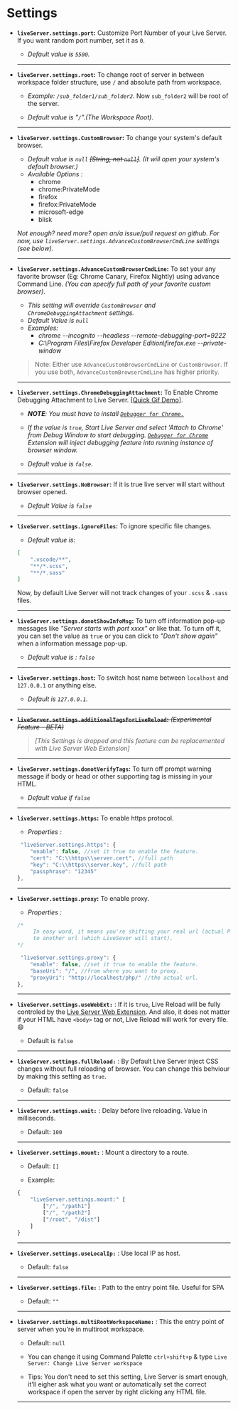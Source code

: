 # Settings

* **`liveServer.settings.port`:** Customize Port Number of your Live Server.  If you want random port number, set it as `0`.
    *  _Default value is `5500`._

    <hr>
 
* **`liveServer.settings.root`:** To change root of server in between workspace folder structure,  use `/` and absolute path from workspace.
    * _Example: `/sub_folder1/sub_folder2`_. Now `sub_folder2` will be root of the server.
    
    *  _Default value is "`/`".(The Workspace Root)_.

    <hr>
 
* **`liveServer.settings.CustomBrowser`:** To change your system's default browser.
    * _Default value is `null` ~~[String, not `null`]~~. (It will open your system's default browser.)_
    * *Available Options :*
        * chrome
        * chrome:PrivateMode
        * firefox
        * firefox:PrivateMode
        * microsoft-edge
        * blisk

    _Not enough? need more? open an/a issue/pull request on github. For now, use `liveServer.settings.AdvanceCustomBrowserCmdLine` settings (see below)._
    
    <hr>

* **`liveServer.settings.AdvanceCustomBrowserCmdLine`:**  To set your any favorite browser (Eg: Chrome Canary, Firefox Nightly) using advance Command Line. _(You can specify full path of your favorite custom browser)_.

    * _This setting will override `CustomBrowser` and `ChromeDebuggingAttachment` settings._
    * _Default Value is `null`_ 
    * _Examples:_
        * _chrome --incognito --headless --remote-debugging-port=9222_
        * _C:\\Program Files\\Firefox Developer Edition\\firefox.exe --private-window_

    > Note: Either use `AdvanceCustomBrowserCmdLine` or `CustomBrowser`. If you use both, `AdvanceCustomBrowserCmdLine` has higher priority.
    
    <hr>
 
* **`liveServer.settings.ChromeDebuggingAttachment`:** To Enable Chrome Debugging Attachment to Live Server. [[Quick Gif Demo](./images/Screenshot/ChromeDebugging.gif)].
    * _**NOTE**: You must have to install [ `Debugger for Chrome.`](https://marketplace.visualstudio.com/items?itemName=msjsdiag.debugger-for-chrome)_
    
    * _If the value is `true`, Start Live Server and select 'Attach to Chrome' from Debug Window to start debugging. [`Debugger for Chrome`](https://marketplace.visualstudio.com/items?itemName=msjsdiag.debugger-for-chrome) Extension will inject debugging feature into running instance of browser window._
   
    *  _Default value is `false`._


    <hr>




* **`liveServer.settings.NoBrowser`:** If it is true live server will start without browser opened.
    
    * _Default Value is `false`_ 

    
    <hr>


* **`liveServer.settings.ignoreFiles`:** To ignore specific file changes.
    * _Default value is:_
    ```json
    [
        ".vscode/**",
        "**/*.scss",
        "**/*.sass"
    ]
    ```
    Now, by default Live Server will not track changes of your `.scss` &  `.sass` files. 

    <hr>

* **`liveServer.settings.donotShowInfoMsg`:** To turn off information pop-up messages like _"Server starts with port xxxx"_ or like that.  To turn off it, you can set the value as `true` or you can click to _"Don't show again"_ when a information message pop-up.
       
    * _Default value is : `false`_
    
    
    <hr>


* **`liveServer.settings.host`:** To switch host name between `localhost` and `127.0.0.1` or anything else. 
    * _Default is `127.0.0.1`._
     
    <hr>
* ~~**`liveServer.settings.additionalTagsForLiveReload`:** *(Experimental Feature - BETA)*~~
    > _[This Settings is dropped and this feature can be replacemented with Live Server Web Extension]_
  
    <hr>

* **`liveServer.settings.donotVerifyTags`:** To turn off prompt warning message if body or head or other supporting tag is missing in your HTML.
    * _Default value if `false`_

    
    <hr>


* **`liveServer.settings.https`:** To enable https protocol.
    * *Properties :*
    ```js
     "liveServer.settings.https": {
        "enable": false, //set it true to enable the feature.
        "cert": "C:\\https\\server.cert", //full path
        "key": "C:\\https\\server.key", //full path
        "passphrase": "12345"
    },
    ```
    
    <hr>


* **`liveServer.settings.proxy`:** To enable proxy.
    * *Properties :*
    ```js
    /* 
         In easy word, it means you're shifting your real url (actual PHP url) 
         to another url (which LiveSever will start).
    */

     "liveServer.settings.proxy": {
        "enable": false, //set it true to enable the feature.
        "baseUri": "/", //from where you want to proxy. 
        "proxyUri": "http://localhost/php/" //the actual url.
    },
    ```

     <hr>

* **`liveServer.settings.useWebExt:`** : If it is `true`, Live Reload will be fully controled by the [Live Server Web Extension](https://github.com/ritwickdey/live-server-web-extension). And also, it does not matter if your HTML have `<body>` tag or not, Live Reload will work for every file. :smile:
    * Default is `false`

    <hr>

* **`liveServer.settings.fullReload:`** : By Default Live Server inject CSS changes without full reloading of browser. You can change this behviour by making this setting as `true`. 
    
    * Default: `false`

    <hr>
    
* **`liveServer.settings.wait:`** : Delay before live reloading. Value in milliseconds.
    
    * Default: `100`

    <hr>

* **`liveServer.settings.mount:`** : Mount a directory to a route.
    
    * Default: `[]`

    * Example: 
    ```js
    {
        "liveServer.settings.mount:" [
            ["/", "/path1"]
            ["/", "/path2"]
            ["/root", "/dist"]
        ]
    }
    ```

    <hr>

* **`liveServer.settings.useLocalIp:`** : Use local IP as host.
    
    * Default: `false`

    <hr>

* **`liveServer.settings.file:`** : Path to the entry point file. Useful for SPA 
    
    * Default: `""`

    <hr>

* **`liveServer.settings.multiRootWorkspaceName:`** : This the entry point of server when you're in multiroot workspace. 
    
    * Default: `null`

    * You can change it using Command Palette `ctrl+shift+p` & type `Live Server: Change Live Server workspace`
    
    * Tips: You don't need to set this setting, Live Server is smart enough, it'll eigher ask what you want or automatically set the correct workspace if open the server by right clicking any HTML file.    
    <hr>